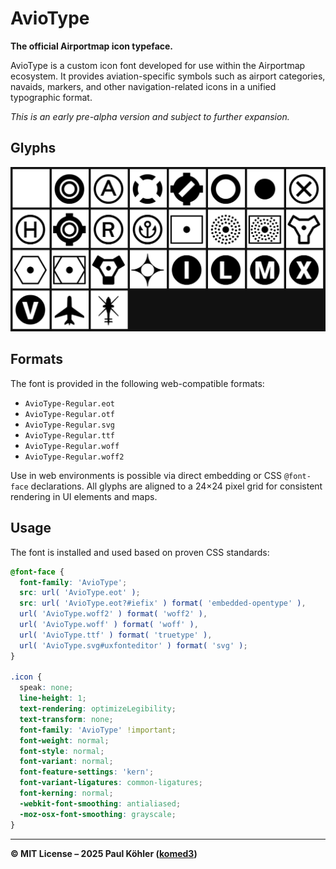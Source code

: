 # AvioType

**The official Airportmap icon typeface.**

AvioType is a custom icon font developed for use within the Airportmap ecosystem. It provides aviation-specific symbols such as airport categories, navaids, markers, and other navigation-related icons in a unified typographic format.

_This is an early pre-alpha version and subject to further expansion._

## Glyphs

![Glyphs](./glyphs.png)

## Formats

The font is provided in the following web-compatible formats:

- `AvioType-Regular.eot`
- `AvioType-Regular.otf`
- `AvioType-Regular.svg`
- `AvioType-Regular.ttf`
- `AvioType-Regular.woff`
- `AvioType-Regular.woff2`

Use in web environments is possible via direct embedding or CSS `@font-face` declarations. All glyphs are aligned to a 24×24 pixel grid for consistent rendering in UI elements and maps.

## Usage

The font is installed and used based on proven CSS standards:

```css
@font-face {
  font-family: 'AvioType';
  src: url( 'AvioType.eot' );
  src: url( 'AvioType.eot?#iefix' ) format( 'embedded-opentype' ),
  url( 'AvioType.woff2' ) format( 'woff2' ),
  url( 'AvioType.woff' ) format( 'woff' ),
  url( 'AvioType.ttf' ) format( 'truetype' ),
  url( 'AvioType.svg#uxfonteditor' ) format( 'svg' );
}

.icon {
  speak: none;
  line-height: 1;
  text-rendering: optimizeLegibility;
  text-transform: none;
  font-family: 'AvioType' !important;
  font-weight: normal;
  font-style: normal;
  font-variant: normal;
  font-feature-settings: 'kern';
  font-variant-ligatures: common-ligatures;
  font-kerning: normal;
  -webkit-font-smoothing: antialiased;
  -moz-osx-font-smoothing: grayscale;
}
```

---

**© MIT License – 2025 Paul Köhler ([komed3](https://github.com/komed3))**